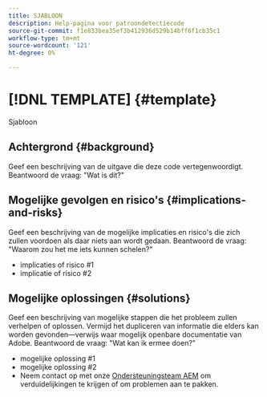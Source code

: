 ```yaml
---
title: SJABLOON
description: Help-pagina voor patroondetectiecode
source-git-commit: f1e833bea35ef3b412936d529b14bff6f1cb35c1
workflow-type: tm+mt
source-wordcount: '121'
ht-degree: 0%

---
```



# [!DNL TEMPLATE] {#template}

Sjabloon

## Achtergrond {#background}

Geef een beschrijving van de uitgave die deze code vertegenwoordigt.
Beantwoord de vraag: &quot;Wat is dit?&quot;

## Mogelijke gevolgen en risico&#39;s {#implications-and-risks}

Geef een beschrijving van de mogelijke implicaties en risico&#39;s die zich zullen voordoen als daar niets aan wordt gedaan.
Beantwoord de vraag: &quot;Waarom zou het me iets kunnen schelen?&quot;

* implicaties of risico #1
* implicatie of risico #2

## Mogelijke oplossingen {#solutions}

Geef een beschrijving van mogelijke stappen die het probleem zullen verhelpen of oplossen. Vermijd het dupliceren van informatie die elders kan worden gevonden—verwijs waar mogelijk openbare documentatie van Adobe.
Beantwoord de vraag: &quot;Wat kan ik ermee doen?&quot;

* mogelijke oplossing #1
* mogelijke oplossing #2
* Neem contact op met onze [Ondersteuningsteam AEM](https://helpx.adobe.com/enterprise/using/support-for-experience-cloud.html) om verduidelijkingen te krijgen of om problemen aan te pakken.
